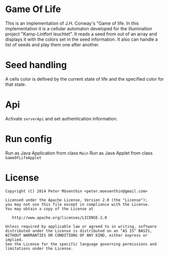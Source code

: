 # Game Of Life
This is an implementation of J.H. Conway's "Game of life. In this implementation it is a cellular automaton developed for the illumination project "Kamp-Lintfort leuchtet".
It reads a seed from out of an array and displays it with the colors set in the seed information.
It also can handle a list of seeds and play them one after another.

# Seed handling
A cells color is defined by the current state of life and the specified color for that state.

# Api
Activate  `serverApi` and set authentication information.

# Run config
Run as Java Application from class `Main`
Run as Java Applet from class `GameOfLifeApplet`

# License
```
Copyright (C) 2014 Peter Mösenthin <peter.moesenthin@gmail.com>

Licensed under the Apache License, Version 2.0 (the "License");
you may not use this file except in compliance with the License.
You may obtain a copy of the License at

   http://www.apache.org/licenses/LICENSE-2.0

Unless required by applicable law or agreed to in writing, software
distributed under the License is distributed on an "AS IS" BASIS,
WITHOUT WARRANTIES OR CONDITIONS OF ANY KIND, either express or implied.
See the License for the specific language governing permissions and
limitations under the License.
```
